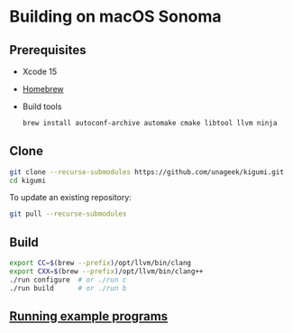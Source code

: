 # Building on macOS Sonoma

## Prerequisites

- Xcode 15

- [Homebrew](https://brew.sh)

- Build tools

  ```bash
  brew install autoconf-archive automake cmake libtool llvm ninja
  ```

## Clone

```bash
git clone --recurse-submodules https://github.com/unageek/kigumi.git
cd kigumi
```

To update an existing repository:

```bash
git pull --recurse-submodules
```

## Build

```bash
export CC=$(brew --prefix)/opt/llvm/bin/clang
export CXX=$(brew --prefix)/opt/llvm/bin/clang++
./run configure  # or ./run c
./run build      # or ./run b
```

## [Running example programs](run.md)
